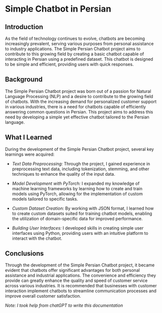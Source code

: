 # Simple Chatbot in Persian

## Introduction 
As the field of technology continues to evolve, chatbots are becoming increasingly prevalent, serving various purposes from personal assistance to industry applications. The Simple Persian Chatbot project aims to contribute to this growing field by creating a basic chatbot capable of interacting in Persian using a predefined dataset. This chatbot is designed to be simple and efficient, providing users with quick responses.

## Background

The Simple Persian Chatbot project was born out of a passion for Natural Language Processing (NLP) and a desire to contribute to the growing field of chatbots. With the increasing demand for personalized customer support in various industries, there is a need for chatbots capable of efficiently answering common questions in Persian. This project aims to address this need by developing a simple yet effective chatbot tailored to the Persian language.

## What I Learned

During the development of the Simple Persian Chatbot project, several key learnings were acquired:

- *Text Data Preprocessing:* Through the project, I gained experience in preprocessing text data, including tokenization, stemming, and other techniques to enhance the quality of the input data.

- *Model Development with PyTorch:* I expanded my knowledge of machine learning frameworks by learning how to create and train models using PyTorch, allowing for the implementation of custom models tailored to specific tasks.

- *Custom Dataset Creation:* By working with JSON format, I learned how to create custom datasets suited for training chatbot models, enabling the utilization of domain-specific data for improved performance.

- *Building User Interfaces:* I developed skills in creating simple user interfaces using Python, providing users with an intuitive platform to interact with the chatbot.

## Conclusions

Through the development of the Simple Persian Chatbot project, it became evident that chatbots offer significant advantages for both personal assistance and industrial applications. The convenience and efficiency they provide can greatly enhance the quality and speed of customer service across various industries. It is recommended that businesses with customer interaction implement chatbots to streamline communication processes and improve overall customer satisfaction.


*Note: I took help from chatGPT to write this documentation*